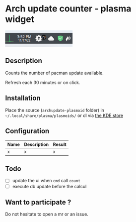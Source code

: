 # Arch update counter - plasma widget

![screenshot of the plugin](git-assets/img/screenshot.png)

## Description

Counts the number of pacman update available.

Refresh each 30 minutes or on click.

## Installation

Place the source (`archupdate-plasmoid` folder) in `~/.local/share/plasma/plasmoids/` or dl via [the KDE store](https://store.kde.org/browse?cat=418&ord=latest)

## Configuration

| Name | Description | Result |
|--|--|--|
| x | x | x |

## Todo

- [ ] update the ui when `cmd` call `count`
- [ ] execute db update before the calcul

## Want to participate ?

Do not hesitate to open a mr or an issue.

